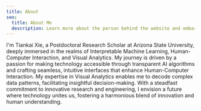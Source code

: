 ```yaml
---
title: About
seo:
  title: About Me
  description: Learn more about the person behind the website and embark on a journey of inspiration and shared experiences.
---
```


I'm Tiankai Xie, a Postdoctoral Research Scholar at Arizona State University, deeply immersed in the realms of Interpretable Machine Learning, Human-Computer Interaction, and Visual Analytics. My journey is driven by a passion for making technology accessible through transparent AI algorithms and crafting seamless, intuitive interfaces that enhance Human-Computer Interaction. My expertise in Visual Analytics enables me to decode complex data patterns, facilitating insightful decision-making. With a steadfast commitment to innovative research and engineering, I envision a future where technology unites us, fostering a harmonious blend of innovation and human understanding.
